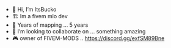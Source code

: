 - 👋 Hi, I’m ItsBucko
- 🏗️ Im a fivem mlo dev 
- 🌱 Years of mapping ... 5 years 
- 💞️ I’m looking to collaborate on ... something amazing 
- 🎮 owner of FIVEM-MODS .. https://discord.gg/exfSM89Bne
<!---
markbucko12341/markbucko12341 is a ✨ special ✨ repository because its `README.md` (this file) appears on your GitHub profile.
You can click the Preview link to take a look at your changes.
--->
